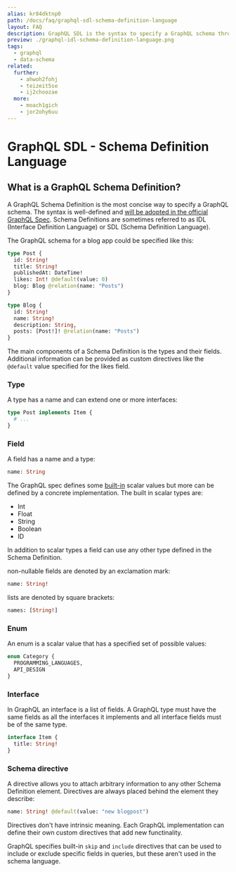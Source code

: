 ```yaml
---
alias: kr84dktnp0
path: /docs/faq/graphql-sdl-schema-definition-language
layout: FAQ
description: GraphQL SDL is the syntax to specify a GraphQL schema through type definitions, enums, interfaces and other concepts.
preview: ./graphql-idl-schema-definition-language.png
tags:
  - graphql
  - data-schema
related:
  further:
    - ahwoh2fohj
    - teizeit5se
    - ij2choozae
  more:
    - moach1gich
    - jor2ohy6uu
---
```


# GraphQL SDL - Schema Definition Language

## What is a GraphQL Schema Definition?

A GraphQL Schema Definition is the most concise way to specify a GraphQL schema. The syntax is well-defined and [will be adopted in the official GraphQL Spec](https://github.com/facebook/graphql/pull/90). Schema Definitions are sometimes referred to as IDL (Interface Definition Language) or SDL (Schema Definition Language).

The GraphQL schema for a blog app could be specified like this:

```graphql
type Post {
  id: String!
  title: String!
  publishedAt: DateTime!
  likes: Int! @default(value: 0)
  blog: Blog @relation(name: "Posts")
}

type Blog {
  id: String!
  name: String!
  description: String,
  posts: [Post!]! @relation(name: "Posts")
}
```

The main components of a Schema Definition is the types and their fields. Additional information can be provided as custom directives like the `@default` value specified for the likes field.

### Type

A type has a name and can extend one or more interfaces:

```graphql
type Post implements Item {
  # ...
}
```

### Field

A field has a name and a type:

```graphql
name: String
```

The GraphQL spec defines some [built-in](https://facebook.github.io/graphql/#sec-Scalars) scalar values but more can be defined by a concrete implementation. The built in scalar types are:

 - Int
 - Float
 - String
 - Boolean
 - ID

In addition to scalar types a field can use any other type defined in the Schema Definition.

non-nullable fields are denoted by an exclamation mark:

```graphql
name: String!
```

lists are denoted by square brackets:

```graphql
names: [String!]
```

### Enum

An enum is a scalar value that has a specified set of possible values:

```graphql
enum Category {
  PROGRAMMING_LANGUAGES,
  API_DESIGN
}
```

### Interface

In GraphQL an interface is a list of fields. A GraphQL type must have the same fields as all the interfaces it implements and all interface fields must be of the same type.

```graphql
interface Item {
  title: String!
}
```

### Schema directive

A directive allows you to attach arbitrary information to any other Schema Definition element. Directives are always placed behind the element they describe:

```graphql
name: String! @default(value: "new blogpost")
```
Directives don't have intrinsic meaning. Each GraphQL implementation can define their own custom directives that add new functinality.

GraphQL specifies built-in `skip` and `include` directives that can be used to include or exclude specific fields in queries, but these aren't used in the schema language.
